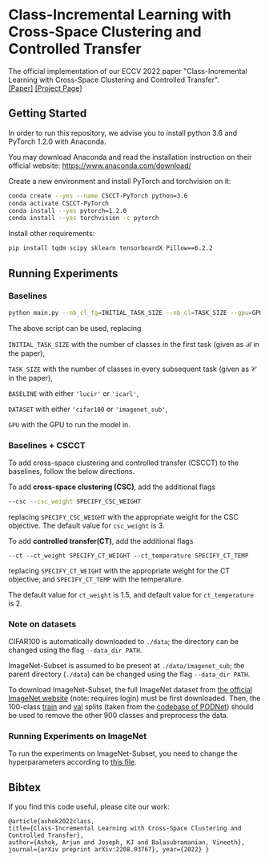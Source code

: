 # Class-Incremental Learning with Cross-Space Clustering and Controlled Transfer

The official implementation of our ECCV 2022 paper "Class-Incremental Learning with Cross-Space Clustering and Controlled Transfer".<br>
<a href="https://arxiv.org/abs/2208.03767" target="_blank">[Paper]</a> <a href="https://cscct.github.io" target="_blank">[Project Page]</a>

## Getting Started

In order to run this repository, we advise you to install python 3.6 and PyTorch 1.2.0 with Anaconda.

You may download Anaconda and read the installation instruction on their official website:
<https://www.anaconda.com/download/>

Create a new environment and install PyTorch and torchvision on it:

```bash
conda create --yes --name CSCCT-PyTorch python=3.6
conda activate CSCCT-PyTorch
conda install --yes pytorch=1.2.0 
conda install --yes torchvision -c pytorch
```

Install other requirements:
```bash
pip install tqdm scipy sklearn tensorboardX Pillow==6.2.2
```

## Running Experiments

### Baselines

```bash
python main.py --nb_cl_fg=INITIAL_TASK_SIZE --nb_cl=TASK_SIZE --gpu=GPU --random_seed=1993 --baseline=BASELINE --branch_mode=single --branch_1=free --dataset=DATASET
```

The above script can be used, replacing 

`INITIAL_TASK_SIZE` with the number of classes in the first task (given as $\mathcal{B}$ in the paper),

`TASK_SIZE` with the number of classes in every subsequent task (given as $\mathcal{C}$ in the paper),

`BASELINE` with either `'lucir'` or `'icarl'`,

`DATASET` with either `'cifar100` or `'imagenet_sub'`,

`GPU` with the GPU to run the model in.

### Baselines + CSCCT

To add cross-space clustering and controlled transfer (CSCCT) to the baselines, follow the below directions.

To add **cross-space clustering (CSC)**, add the additional flags 

```bash
--csc --csc_weight SPECIFY_CSC_WEIGHT
```

replacing `SPECIFY_CSC_WEIGHT` with the appropriate weight for the CSC objective. The default value for `csc_weight` is $3$.

To add **controlled transfer(CT)**, add the additional flags

```
--ct --ct_weight SPECIFY_CT_WEIGHT --ct_temperature SPECIFY_CT_TEMP
```

replacing `SPECIFY_CT_WEIGHT` with the appropriate weight for the CT objective, and `SPECIFY_CT_TEMP` with the temperature. 

The default value for `ct_weight` is $1.5$, and default value for `ct_temperature` is $2$. 


### Note on datasets

CIFAR100 is automatically downloaded to `./data`; the directory can be changed using the flag `--data_dir PATH`.

ImageNet-Subset is assumed to be present at `./data/imagenet_sub`; the parent directory (`./data`) can be changed using the flag `--data_dir PATH`.

To download ImageNet-Subset, the full ImageNet dataset from [the official ImageNet website](https://image-net.org/) (note: requires login) must be first downloaded. Then, the 100-class [train](https://github.com/arthurdouillard/incremental_learning.pytorch/blob/master/imagenet_split/train_100.txt) and [val](https://github.com/arthurdouillard/incremental_learning.pytorch/blob/master/imagenet_split/val_100.txt) splits (taken from the [codebase of PODNet](https://github.com/arthurdouillard/incremental_learning.pytorch)) should be used to remove the other 900 classes and preprocess the data.

### Running Experiments on ImageNet

To run the experiments on ImageNet-Subset, you need to change the hyperparameters according to [this file](https://github.com/hshustc/CVPR19_Incremental_Learning/blob/master/imagenet-class-incremental/cbf_class_incremental_cosine_imagenet.py). 

## Bibtex

If you find this code useful, please cite our work:
```
@article{ashok2022class, 
title={Class-Incremental Learning with Cross-Space Clustering and Controlled Transfer}, 
author={Ashok, Arjun and Joseph, KJ and Balasubramanian, Vineeth}, 
journal={arXiv preprint arXiv:2208.03767}, year={2022} }
```
